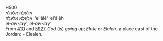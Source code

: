 <body>
  <p>H500<br>  אלעלה    אלעלא  <br> אֶלעָלֵא  אֶלעָלֵה  ‎  ‘el‛âlê‘  ‘el‛âlêh  <br><i>el-aw-lay‘,</i> <i>el-aw-lay‘ </i><br>From <a href="h0410.htm">410</a> and <a href="h5927.htm">5927</a>  <i>God</i> (is) <i>going</i> <i>up</i>; <i>Elale</i> or <i>Elaleh</i>, a place east of the Jordan: - Elealeh.<br></p>
 </body>